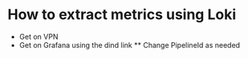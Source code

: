 # How to extract metrics using Loki

* Get on VPN
* Get on Grafana using the dind link
** Change PipelineId as needed
